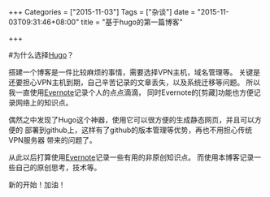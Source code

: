 +++
Categories = ["2015-11-03"]
Tags = ["杂谈"]
date = "2015-11-03T09:31:46+08:00"
title = "基于hugo的第一篇博客"

+++

#为什么选择[Hugo](http://hugo.spf13.com)？


搭建一个博客是一件比较麻烦的事情，需要选择VPN主机，域名管理等。
关键是还要担心VPN主机到期，自己辛苦记录的文章丢失，以及系统迁移等问题。
所以我一直使用[Evernote](https://evernote.com)记录个人的点点滴滴，
同时Evernote的[剪藏]功能也方便记录网络上的知识点。


偶然之中发现了Hugo这个神器，使用它可以很方便的生成静态网页，并且可以方便的
部署到github上，这样有了github的版本管理等优势，再也不用担心传统VPN服务器
带来的问题了。


从此以后打算使用[Evernote](https://evernote.com)记录一些有用的非原创知识点。
而使用本博客记录一些自己的原创思考，技术等。


新的开始！加油！